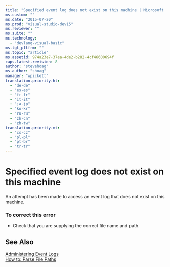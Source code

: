 ```yaml
---
title: "Specified event log does not exist on this machine | Microsoft Docs"
ms.custom: ""
ms.date: "2015-07-20"
ms.prod: "visual-studio-dev15"
ms.reviewer: ""
ms.suite: ""
ms.technology: 
  - "devlang-visual-basic"
ms.tgt_pltfrm: ""
ms.topic: "article"
ms.assetid: 974a23e7-37ea-4de2-b282-4cf46600694f
caps.latest.revision: 8
author: "stevehoag"
ms.author: "shoag"
manager: "wpickett"
translation.priority.ht: 
  - "de-de"
  - "es-es"
  - "fr-fr"
  - "it-it"
  - "ja-jp"
  - "ko-kr"
  - "ru-ru"
  - "zh-cn"
  - "zh-tw"
translation.priority.mt: 
  - "cs-cz"
  - "pl-pl"
  - "pt-br"
  - "tr-tr"
---
```

# Specified event log does not exist on this machine
An attempt has been made to access an event log that does not exist on this machine.  
  
### To correct this error  
  
-   Check that you are supplying the correct file name and path.  
  
## See Also  
 [Administering Event Logs](http://msdn.microsoft.com/en-us/35f53238-bdd2-417b-acd8-2fd9f7397f18)   
 [How to: Parse File Paths](../Topic/How%20to:%20Parse%20File%20Paths%20in%20Visual%20Basic.md)